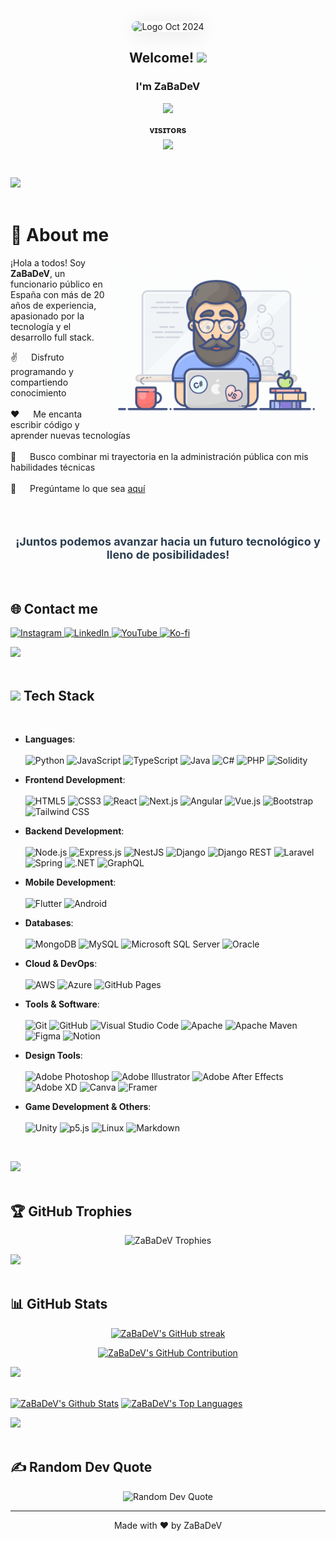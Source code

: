 <div align="center">
    <img src="https://github.com/BalaZaStudio/My-LogoS-Images/blob/main/LogoOct2024.gif?raw=true" alt="Logo Oct 2024" style="border-radius: 20px; box-shadow: 0 4px 30px rgba(0, 0, 0, 0.1);">
</div>

<h2 align="center">
  Welcome!
  <img src="https://media.giphy.com/media/hvRJCLFzcasrR4ia7z/giphy.gif" width="28">
</h2>

<h3 align="center">
        I'm ZaBaDeV
</h3>

<p align="center">
  <a href="https://github.com/ZaBaDeV"><img src="https://readme-typing-svg.herokuapp.com/?lines=Full%20Stack%20Developer;Public%20Servant%20in%20Spain;20+%20Years%20Experience;Always%20learning%20new%20things&center=true&width=450&height=45"></a>
</p>

<p align="center">
    <b>ᴠɪsɪᴛᴏʀs</b><br>
    <img align="middle" src="https://visitcount.itsvg.in/api?id=ZaBaDeV&icon=2&color=6" />
</p>

<br />

<img src="https://user-images.githubusercontent.com/73097560/115834477-dbab4500-a447-11eb-908a-139a6edaec5c.gif"><br><br>

<!-- About Section -->
# 💫 About me

<p>
 <img align="right" width="350" src="https://raw.githubusercontent.com/NotStark/NotStark/main/Assests/programmer.gif" alt="Coding gif" />
  
¡Hola a todos! Soy **ZaBaDeV**, un funcionario público en España con más de 20 años de experiencia, apasionado por la tecnología y el desarrollo full stack. 

✌️ &emsp; Disfruto programando y compartiendo conocimiento <br/><br/>
❤️ &emsp; Me encanta escribir código y aprender nuevas tecnologías<br/><br/>
🚀 &emsp; Busco combinar mi trayectoria en la administración pública con mis habilidades técnicas<br/><br/>
💬 &emsp; Pregúntame lo que sea [aquí](https://github.com/ZaBaDeV/ZaBaDeV/issues)

</p>

<br/>
<br/>

<p align="center" style="font-size: 18px; color: #2c3e50;">
<strong>¡Juntos podemos avanzar hacia un futuro tecnológico y lleno de posibilidades!</strong>
</p>

<br/>

## 🌐 Contact me

<p align="left">
    <a href="https://instagram.com/ZaBaDeV">
        <img src="https://img.shields.io/badge/Instagram-%23E4405F.svg?style=for-the-badge&logo=Instagram&logoColor=white" alt="Instagram"/>
    </a>
    <a href="https://www.linkedin.com/in/juan-jose-zabala-rios-237a65116/">
        <img src="https://img.shields.io/badge/LinkedIn-%230077B5.svg?style=for-the-badge&logo=linkedin&logoColor=white" alt="LinkedIn"/>
    </a>
    <a href="https://www.youtube.com/@ZaBaDev-pn2yq/featured">
        <img src="https://img.shields.io/badge/YouTube-%23FF0000.svg?style=for-the-badge&logo=YouTube&logoColor=white" alt="YouTube"/>
    </a>
    <a href="https://ko-fi.com/S6S515FZBZ">
        <img src="https://img.shields.io/badge/Ko--fi-F16061?style=for-the-badge&logo=ko-fi&logoColor=white" alt="Ko-fi" />
    </a>
</p>

<img src="https://user-images.githubusercontent.com/73097560/115834477-dbab4500-a447-11eb-908a-139a6edaec5c.gif"><br><br>

## <img src="https://media2.giphy.com/media/QssGEmpkyEOhBCb7e1/giphy.gif?cid=ecf05e47a0n3gi1bfqntqmob8g9aid1oyj2wr3ds3mg700bl&rid=giphy.gif" width ="25"><b> Tech Stack</b>

<br>

<p align="center">

- **Languages**: <br><br>
    ![Python](https://img.shields.io/badge/python-3670A0?style=for-the-badge&logo=python&logoColor=ffdd54)
    ![JavaScript](https://img.shields.io/badge/JavaScript%20-%23F7DF1E.svg?style=for-the-badge&logo=javascript&logoColor=black)
    ![TypeScript](https://img.shields.io/badge/typescript-%23007ACC.svg?style=for-the-badge&logo=typescript&logoColor=white)
    ![Java](https://img.shields.io/badge/java-%23ED8B00.svg?style=for-the-badge&logo=openjdk&logoColor=white)
    ![C#](https://img.shields.io/badge/c%23-%23239120.svg?style=for-the-badge&logo=c-sharp&logoColor=white)
    ![PHP](https://img.shields.io/badge/php-%23777BB4.svg?style=for-the-badge&logo=php&logoColor=white)
    ![Solidity](https://img.shields.io/badge/Solidity-%23363636.svg?style=for-the-badge&logo=solidity&logoColor=white)

- **Frontend Development**: <br><br>
    ![HTML5](https://img.shields.io/badge/HTML5%20-%23E34F26.svg?style=for-the-badge&logo=html5&logoColor=white)
    ![CSS3](https://img.shields.io/badge/CSS3%20-%231572B6.svg?style=for-the-badge&logo=css3&logoColor=white)
    ![React](https://img.shields.io/badge/React-61DAFB.svg?style=for-the-badge&logo=React&logoColor=black)
    ![Next.js](https://img.shields.io/badge/Next.js-000000.svg?style=for-the-badge&logo=nextdotjs&logoColor=white)
    ![Angular](https://img.shields.io/badge/angular-%23DD0031.svg?style=for-the-badge&logo=angular&logoColor=white)
    ![Vue.js](https://img.shields.io/badge/vuejs-%2335495e.svg?style=for-the-badge&logo=vuedotjs&logoColor=%234FC08D)
    ![Bootstrap](https://img.shields.io/badge/bootstrap-%23563D7C.svg?style=for-the-badge&logo=bootstrap&logoColor=white)
    ![Tailwind CSS](https://img.shields.io/badge/Tailwind%20CSS-06B6D4.svg?style=for-the-badge&logo=Tailwind-CSS&logoColor=white)

- **Backend Development**: <br><br>
    ![Node.js](https://img.shields.io/badge/Node.js-339933.svg?style=for-the-badge&logo=nodedotjs&logoColor=white)
    ![Express.js](https://img.shields.io/badge/Express%20JS-000000.svg?style=for-the-badge&logo=Express&logoColor=white)
    ![NestJS](https://img.shields.io/badge/nestjs-%23E0234E.svg?style=for-the-badge&logo=nestjs&logoColor=white)
    ![Django](https://img.shields.io/badge/django-%23092E20.svg?style=for-the-badge&logo=django&logoColor=white)
    ![Django REST](https://img.shields.io/badge/DJANGO-REST-ff1709.svg?style=for-the-badge&logo=django&logoColor=white)
    ![Laravel](https://img.shields.io/badge/laravel-%23FF2D20.svg?style=for-the-badge&logo=laravel&logoColor=white)
    ![Spring](https://img.shields.io/badge/spring-%236DB33F.svg?style=for-the-badge&logo=spring&logoColor=white)
    ![.NET](https://img.shields.io/badge/.NET-5C2D91.svg?style=for-the-badge&logo=.net&logoColor=white)
    ![GraphQL](https://img.shields.io/badge/-GraphQL-E10098.svg?style=for-the-badge&logo=graphql&logoColor=white)

- **Mobile Development**: <br><br>
    ![Flutter](https://img.shields.io/badge/Flutter-%2302569B.svg?style=for-the-badge&logo=Flutter&logoColor=white)
    ![Android](https://img.shields.io/badge/android-%2320232a.svg?style=for-the-badge&logo=android&logoColor=%a4c639)

- **Databases**: <br><br>
    ![MongoDB](https://img.shields.io/badge/MongoDB-%234ea94b.svg?style=for-the-badge&logo=mongodb&logoColor=white)
    ![MySQL](https://img.shields.io/badge/mysql-%2300f.svg?style=for-the-badge&logo=mysql&logoColor=white)
    ![Microsoft SQL Server](https://img.shields.io/badge/Microsoft%20SQL%20Sever-CC2927.svg?style=for-the-badge&logo=microsoft%20sql%20server&logoColor=white)
    ![Oracle](https://img.shields.io/badge/Oracle-F80000.svg?style=for-the-badge&logo=oracle&logoColor=white)

- **Cloud & DevOps**: <br><br>
    ![AWS](https://img.shields.io/badge/AWS-%23FF9900.svg?style=for-the-badge&logo=amazon-aws&logoColor=white)
    ![Azure](https://img.shields.io/badge/azure-%230072C6.svg?style=for-the-badge&logo=microsoftazure&logoColor=white)
    ![GitHub Pages](https://img.shields.io/badge/GitHub%20Pages-%23327FC7.svg?style=for-the-badge&logo=github&logoColor=white)

- **Tools & Software**: <br><br>
    ![Git](https://img.shields.io/badge/git-%23F05033.svg?style=for-the-badge&logo=git&logoColor=white)
    ![GitHub](https://img.shields.io/badge/github-%23121011.svg?style=for-the-badge&logo=github&logoColor=white)
    ![Visual Studio Code](https://img.shields.io/badge/Visual%20Studio%20Code-0078d7.svg?style=for-the-badge&logo=visual-studio-code&logoColor=white)
    ![Apache](https://img.shields.io/badge/apache-%23D42029.svg?style=for-the-badge&logo=apache&logoColor=white)
    ![Apache Maven](https://img.shields.io/badge/Apache%20Maven-C71A36.svg?style=for-the-badge&logo=Apache%20Maven&logoColor=white)
    ![Figma](https://img.shields.io/badge/Figma-F24E1E.svg?style=for-the-badge&logo=Figma&logoColor=white)
    ![Notion](https://img.shields.io/badge/Notion-000000.svg?style=for-the-badge&logo=Notion&logoColor=white)

- **Design Tools**: <br><br>
    ![Adobe Photoshop](https://img.shields.io/badge/adobephotoshop-%23331A8FF.svg?style=for-the-badge&logo=adobephotoshop&logoColor=white)
    ![Adobe Illustrator](https://img.shields.io/badge/adobeillustrator-%23FF9A00.svg?style=for-the-badge&logo=adobeillustrator&logoColor=white)
    ![Adobe After Effects](https://img.shields.io/badge/Adobe%20After%20Effects-9999FF.svg?style=for-the-badge&logo=Adobe%20After%20Effects&logoColor=white)
    ![Adobe XD](https://img.shields.io/badge/Adobe%20XD-470137.svg?style=for-the-badge&logo=Adobe%20XD&logoColor=#FF61F6)
    ![Canva](https://img.shields.io/badge/Canva-%2300C4CC.svg?style=for-the-badge&logo=Canva&logoColor=white)
    ![Framer](https://img.shields.io/badge/Framer-black.svg?style=for-the-badge&logo=framer&logoColor=blue)

- **Game Development & Others**: <br><br>
    ![Unity](https://img.shields.io/badge/Unity-%2320232a.svg?style=for-the-badge&logo=unity&logoColor=white)
    ![p5.js](https://img.shields.io/badge/p5.js-ED225D.svg?style=for-the-badge&logo=p5.js&logoColor=FFFFFF)
    ![Linux](https://img.shields.io/badge/Linux-FCC624.svg?style=for-the-badge&logo=linux&logoColor=black)
    ![Markdown](https://img.shields.io/badge/Markdown-000000.svg?style=for-the-badge&logo=Markdown&logoColor=white)

</p>

<br>

<img src="https://user-images.githubusercontent.com/73097560/115834477-dbab4500-a447-11eb-908a-139a6edaec5c.gif"><br><br>

## 🏆 GitHub Trophies

<p align="center">
  <img src="https://github-profile-trophy.vercel.app/?username=ZaBaDeV&theme=onedark&no-frame=false&no-bg=true&margin-w=4" alt="ZaBaDeV Trophies" />
</p>

<img src="https://user-images.githubusercontent.com/73097560/115834477-dbab4500-a447-11eb-908a-139a6edaec5c.gif"><br><br>

## 📊 GitHub Stats

<p align="center">
  <a href="https://github.com/ZaBaDeV">
    <img src="https://github-readme-streak-stats.herokuapp.com/?user=ZaBaDeV&theme=radical&border=7F3FBF&background=0D1117" alt="ZaBaDeV's GitHub streak"/>
  </a>
</p>

<p align="center">
  <a href="https://github.com/ZaBaDeV">
    <img src="https://github-profile-summary-cards.vercel.app/api/cards/profile-details?username=ZaBaDeV&theme=radical" alt="ZaBaDeV's GitHub Contribution"/>
  </a>
</p>

<img src="https://user-images.githubusercontent.com/73097560/115834477-dbab4500-a447-11eb-908a-139a6edaec5c.gif"><br><br>

<a> 
    <a href="https://github.com/ZaBaDeV"><img alt="ZaBaDeV's Github Stats" src="https://denvercoder1-github-readme-stats.vercel.app/api?username=ZaBaDeV&show_icons=true&count_private=true&theme=react&border_color=7F3FBF&bg_color=0D1117&title_color=F85D7F&icon_color=F8D866" height="192px" width="49.5%"/></a>
  <a href="https://github.com/ZaBaDeV"><img alt="ZaBaDeV's Top Languages" src="https://denvercoder1-github-readme-stats.vercel.app/api/top-langs/?username=ZaBaDeV&langs_count=8&layout=compact&theme=react&border_color=7F3FBF&bg_color=0D1117&title_color=F85D7F&icon_color=F8D866" height="192px" width="49.5%"/></a>
  <br/>
</a>

<img src="https://user-images.githubusercontent.com/73097560/115834477-dbab4500-a447-11eb-908a-139a6edaec5c.gif"><br><br>

## ✍️ Random Dev Quote

<p align="center">
  <img src="https://quotes-github-readme.vercel.app/api?type=horizontal&theme=dark" alt="Random Dev Quote" />
</p>

---

<p align="center">
Made with ❤️ by ZaBaDeV
</p>

